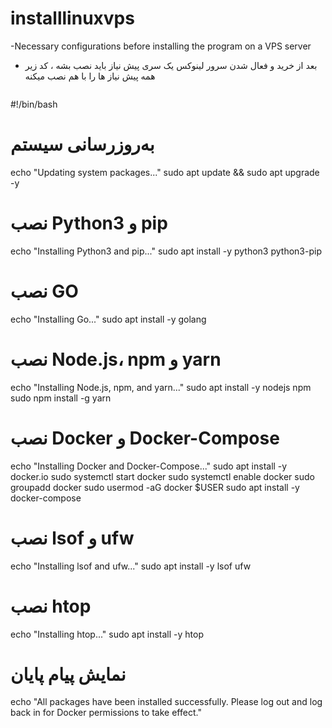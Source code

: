 # installlinuxvps
-Necessary configurations before installing the program on a VPS server
- بعد از خرید و فعال شدن سرور لینوکس یک سری پیش نیاز باید نصب بشه ، کد زیر همه پیش نیاز ها را با هم نصب میکنه
    ```
#!/bin/bash

# به‌روزرسانی سیستم
echo "Updating system packages..."
sudo apt update && sudo apt upgrade -y

# نصب Python3 و pip
echo "Installing Python3 and pip..."
sudo apt install -y python3 python3-pip

# نصب GO
echo "Installing Go..."
sudo apt install -y golang

# نصب Node.js، npm و yarn
echo "Installing Node.js, npm, and yarn..."
sudo apt install -y nodejs npm
sudo npm install -g yarn

# نصب Docker و Docker-Compose
echo "Installing Docker and Docker-Compose..."
sudo apt install -y docker.io
sudo systemctl start docker
sudo systemctl enable docker
sudo groupadd docker
sudo usermod -aG docker $USER
sudo apt install -y docker-compose

# نصب lsof و ufw
echo "Installing lsof and ufw..."
sudo apt install -y lsof ufw

# نصب htop
echo "Installing htop..."
sudo apt install -y htop

# نمایش پیام پایان
echo "All packages have been installed successfully. Please log out and log back in for Docker permissions to take effect."

  ```
